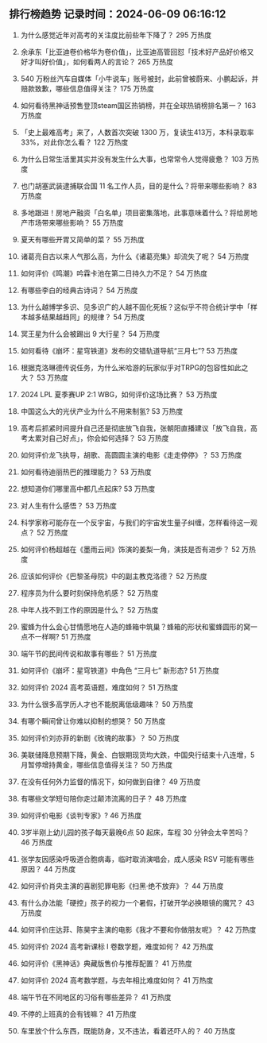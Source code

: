 
## 排行榜趋势 记录时间：2024-06-09 06:16:12
  
  1. 为什么感觉近年对高考的关注度比前些年下降了？ 295 万热度
    
  2. 余承东「比亚迪卷价格华为卷价值」，比亚迪高管回怼「技术好产品好价格又好才叫好价值」，如何看两人的言论？ 265 万热度
    
  3. 540 万粉丝汽车自媒体「小牛说车」账号被封，此前曾被蔚来、小鹏起诉，并赔款致歉，哪些信息值得关注？ 175 万热度
    
  4. 如何看待黑神话预售登顶steam国区热销榜，并在全球热销榜排名第一？ 163 万热度
    
  5. 「史上最难高考」来了，人数首次突破 1300 万，复读生413万，本科录取率 33%，对此你怎么看？ 122 万热度
    
  6. 为什么日常生活里其实并没有发生什么大事，也常常令人觉得疲惫？ 103 万热度
    
  7. 也门胡塞武装逮捕联合国 11 名工作人员，目的是什么？将带来哪些影响？ 83 万热度
    
  8. 多地跟进！房地产融资「白名单」项目密集落地，此事意味着什么？将给房地产市场带来哪些影响？ 55 万热度
    
  9. 夏天有哪些开胃又简单的菜？ 55 万热度
    
  10. 诸葛亮自古以来人气那么高，为什么《诸葛亮集》却流失了呢？ 54 万热度
    
  11. 如何评价《鸣潮》吟霖卡池在第二日持久力不足？ 54 万热度
    
  12. 有哪些李白的经典古诗词？ 54 万热度
    
  13. 为什么越博学多识、见多识广的人越不固化死板？这似乎不符合统计学中「样本越多结果越趋同」的规律？ 54 万热度
    
  14. 冥王星为什么会被踢出 9 大行星？ 54 万热度
    
  15. 如何看待《崩坏：星穹铁道》发布的交错轨道导航“三月七”? 53 万热度
    
  16. 根据克洛琳德传说任务，为什么米哈游的玩家似乎对TRPG的包容性如此之大？ 53 万热度
    
  17. 2024 LPL 夏季赛UP 2:1 WBG，如何评价这场比赛？ 53 万热度
    
  18. 中国这么大的光伏产业为什么不用来制氢? 53 万热度
    
  19. 高考后抓紧时间提升自己还是彻底放飞自我，张朝阳直播建议「放飞自我，高考太累对自己好点」，你会如何选择？ 53 万热度
    
  20. 如何评价龙飞执导，胡歌、高圆圆主演的电影《走走停停》？ 53 万热度
    
  21. 如何看待迪丽热巴的推理能力？ 53 万热度
    
  22. 想知道你们哪里高中都几点起床? 53 万热度
    
  23. 对人生有什么感悟？ 53 万热度
    
  24. 科学家称可能存在一个反宇宙，与我们的宇宙发生量子纠缠，怎样看待这一观点？ 52 万热度
    
  25. 如何评价杨超越在《墨雨云间》饰演的姜梨一角，演技是否有进步？ 52 万热度
    
  26. 应该如何评价《巴黎圣母院》中的副主教克洛德？ 52 万热度
    
  27. 程序员为什么要时刻保持危机感？ 52 万热度
    
  28. 中年人找不到工作的原因是什么？ 52 万热度
    
  29. 蜜蜂为什么会心甘情愿地在人造的蜂箱中筑巢？蜂箱的形状和蜜蜂圆形的窝一点不一样啊? 51 万热度
    
  30. 端午节的民间传说和故事有哪些？ 51 万热度
    
  31. 如何评价《崩坏：星穹铁道》中角色 “三月七” 新形态? 51 万热度
    
  32. 如何评价 2024 高考英语题，难度如何？ 51 万热度
    
  33. 为什么很多高学历人才也不能脱离低级趣味？ 50 万热度
    
  34. 有哪个瞬间曾让你难以抑制的想哭？ 50 万热度
    
  35. 如何评价刘亦菲的新剧《玫瑰的故事》？ 50 万热度
    
  36. 美联储降息预期下降，黄金、白银期现货均大跌，中国央行结束十八连增，5月暂停增持黄金，哪些信息值得关注？ 50 万热度
    
  37. 在没有任何外力监督的情况下，如何做到自律？ 49 万热度
    
  38. 有哪些文学短句陪你走过颠沛流离的日子？ 48 万热度
    
  39. 如何评价电影《谈判专家》? 46 万热度
    
  40. 3岁半刚上幼儿园的孩子每天最晚6点 50 起床，车程 30 分钟会太辛苦吗？ 46 万热度
    
  41. 张学友因感染呼吸道合胞病毒，临时取消演唱会，成人感染 RSV 可能有哪些原因？ 44 万热度
    
  42. 如何评价肖央主演的喜剧犯罪电影《扫黑·绝不放弃》？ 44 万热度
    
  43. 有什么办法能「硬控」孩子的视力一个暑假，打破开学必换眼镜的魔咒？ 43 万热度
    
  44. 如何评价庄达菲、陈昊宇主演的电影《我才不要和你做朋友呢》？ 42 万热度
    
  45. 如何评价 2024 高考新课标 I 卷数学题，难度如何？ 42 万热度
    
  46. 如何评价《黑神话》典藏版售价与推荐配置？ 41 万热度
    
  47. 如何评价 2024 高考数学题，与去年相比难度如何？ 41 万热度
    
  48. 端午节在不同地区的习俗有哪些差异？ 41 万热度
    
  49. 不停的上班真的会有钱嘛？ 41 万热度
    
  50. 车里放个什么东西，既能防身，又不违法，看着还吓人的？ 40 万热度
    